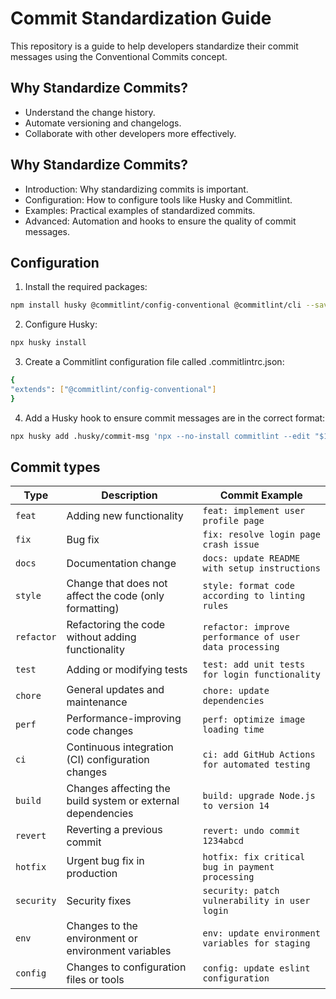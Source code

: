 # Commit Standardization Guide 
This repository is a guide to help developers standardize their commit messages using the Conventional Commits concept.

## Why Standardize Commits?
- Understand the change history.
- Automate versioning and changelogs.
- Collaborate with other developers more effectively.

## Why Standardize Commits?
- Introduction: Why standardizing commits is important.
- Configuration: How to configure tools like Husky and Commitlint.
- Examples: Practical examples of standardized commits.
- Advanced: Automation and hooks to ensure the quality of commit messages.

## Configuration

1. Install the required packages:

```bash
npm install husky @commitlint/config-conventional @commitlint/cli --save-dev
```

2. Configure Husky:

```bash
npx husky install
```

3. Create a Commitlint configuration file called .commitlintrc.json:

```bash
{
"extends": ["@commitlint/config-conventional"]
}
```

4. Add a Husky hook to ensure commit messages are in the correct format:

```bash
npx husky add .husky/commit-msg 'npx --no-install commitlint --edit "$1"'
```

## Commit types

| Type | Description | Commit Example |
|------------|----------------------------------------------------------------|--------------------------------------------------|
| `feat` | Adding new functionality | `feat: implement user profile page` |
| `fix` | Bug fix | `fix: resolve login page crash issue` |
| `docs` | Documentation change | `docs: update README with setup instructions` |
| `style` | Change that does not affect the code (only formatting) | `style: format code according to linting rules` |
| `refactor` | Refactoring the code without adding functionality | `refactor: improve performance of user data processing` |
| `test` | Adding or modifying tests | `test: add unit tests for login functionality` |
| `chore` | General updates and maintenance | `chore: update dependencies` |
| `perf` | Performance-improving code changes | `perf: optimize image loading time` |
| `ci` | Continuous integration (CI) configuration changes | `ci: add GitHub Actions for automated testing` |
| `build` | Changes affecting the build system or external dependencies | `build: upgrade Node.js to version 14` |
| `revert` | Reverting a previous commit | `revert: undo commit 1234abcd` |
| `hotfix` | Urgent bug fix in production | `hotfix: fix critical bug in payment processing` |
| `security` | Security fixes | `security: patch vulnerability in user login` |
| `env` | Changes to the environment or environment variables | `env: update environment variables for staging` |
| `config` | Changes to configuration files or tools | `config: update eslint configuration` |
